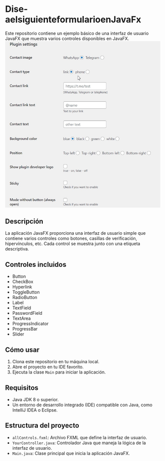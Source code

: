 # Dise-aelsiguienteformularioenJavaFx
Este repositorio contiene un ejemplo básico de una interfaz de usuario JavaFX que muestra varios controles disponibles en JavaFX.
![Ejemplo]( https://github.com/BryanR69/Dise-aelsiguienteformularioenJavaFx/blob/main/IMAGEN.png)
## Descripción
La aplicación JavaFX proporciona una interfaz de usuario simple que contiene varios controles como botones, casillas de verificación, hipervínculos, etc. Cada control se muestra junto con una etiqueta descriptiva.
## Controles incluidos
- Button
- CheckBox
- Hyperlink
- ToggleButton
- RadioButton
- Label
- TextField
- PasswordField
- TextArea
- ProgressIndicator
- ProgressBar
- Slider
## Cómo usar
1. Clona este repositorio en tu máquina local.
2. Abre el proyecto en tu IDE favorito.
3. Ejecuta la clase `Main` para iniciar la aplicación.
## Requisitos
- Java JDK 8 o superior.
- Un entorno de desarrollo integrado (IDE) compatible con Java, como IntelliJ IDEA o Eclipse.
## Estructura del proyecto
- `allControls.fxml`: Archivo FXML que define la interfaz de usuario.
- `YourController.java`: Controlador Java que maneja la lógica de la interfaz de usuario.
- `Main.java`: Clase principal que inicia la aplicación JavaFX.
